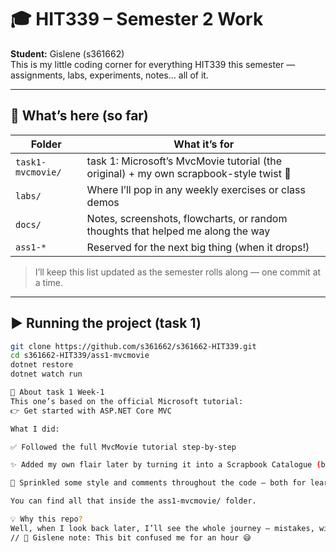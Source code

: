 ﻿# 🎓 HIT339 – Semester 2 Work  
**Student:** Gislene (s361662)  
This is my little coding corner for everything HIT339 this semester — assignments, labs, experiments, notes… all of it.

---

## 📁 What’s here (so far)

| Folder | What it’s for |
|--------|----------------|
| `task1-mvcmovie/` | task 1: Microsoft’s MvcMovie tutorial (the original) + my own scrapbook-style twist 💖 |
| `labs/` | Where I’ll pop in any weekly exercises or class demos |
| `docs/` | Notes, screenshots, flowcharts, or random thoughts that helped me along the way |
| `ass1-*` | Reserved for the next big thing (when it drops!) |

> I’ll keep this list updated as the semester rolls along — one commit at a time.

---

## ▶️ Running the project (task 1)

```bash
git clone https://github.com/s361662/s361662-HIT339.git
cd s361662-HIT339/ass1-mvcmovie
dotnet restore
dotnet watch run

🧵 About task 1 Week-1
This one’s based on the official Microsoft tutorial:
👉 Get started with ASP.NET Core MVC

What I did:

✅ Followed the full MvcMovie tutorial step-by-step

✨ Added my own flair later by turning it into a Scrapbook Catalogue (because that’s so me!)

🌸 Sprinkled some style and comments throughout the code — both for learning and a little personality

You can find all that inside the ass1-mvcmovie/ folder.

💡 Why this repo?
Well, when I look back later, I’ll see the whole journey — mistakes, wins, and little comments like: 
// 🌻 Gislene note: This bit confused me for an hour 😅
